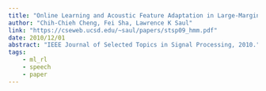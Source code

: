 ```yaml
---
title: "Online Learning and Acoustic Feature Adaptation in Large-Margin Hidden Markov Models"
author: "Chih-Chieh Cheng, Fei Sha, Lawrence K Saul"
link: "https://cseweb.ucsd.edu/~saul/papers/stsp09_hmm.pdf"
date: 2010/12/01
abstract: "IEEE Journal of Selected Topics in Signal Processing, 2010."
tags:
    - ml_rl
    - speech
    - paper
---
```

